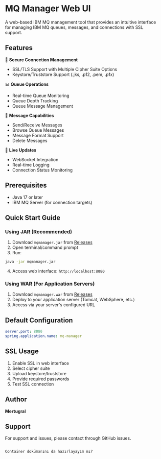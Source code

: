 
# MQ Manager Web UI

A web-based IBM MQ management tool that provides an intuitive interface for managing IBM MQ queues, messages, and connections with SSL support.

## Features

🔐 **Secure Connection Management**
- SSL/TLS Support with Multiple Cipher Suite Options
- Keystore/Truststore Support (.jks, .p12, .pem, .pfx)

📊 **Queue Operations**
- Real-time Queue Monitoring
- Queue Depth Tracking
- Queue Message Management

📨 **Message Capabilities**
- Send/Receive Messages
- Browse Queue Messages
- Message Format Support
- Delete Messages

🔄 **Live Updates**
- WebSocket Integration
- Real-time Logging
- Connection Status Monitoring

## Prerequisites

- Java 17 or later
- IBM MQ Server (for connection targets)

## Quick Start Guide

### Using JAR (Recommended)
1. Download `mqmanager.jar` from [Releases](https://github.com/yourusername/mqmanager/releases)
2. Open terminal/command prompt
3. Run:
```bash
java -jar mqmanager.jar
```
4. Access web interface: `http://localhost:8080`

### Using WAR (For Application Servers)
1. Download `mqmanager.war` from [Releases](https://github.com/yourusername/mqmanager/releases)
2. Deploy to your application server (Tomcat, WebSphere, etc.)
3. Access via your server's configured URL

## Default Configuration

```yaml
server.port: 8080
spring.application.name: mq-manager
```

## SSL Usage

1. Enable SSL in web interface
2. Select cipher suite
3. Upload keystore/truststore
4. Provide required passwords
5. Test SSL connection

## Author

**Mertugral**

## Support

For support and issues, please contact through GitHub issues.
```

Container dokümanını da hazırlayayım mı?
